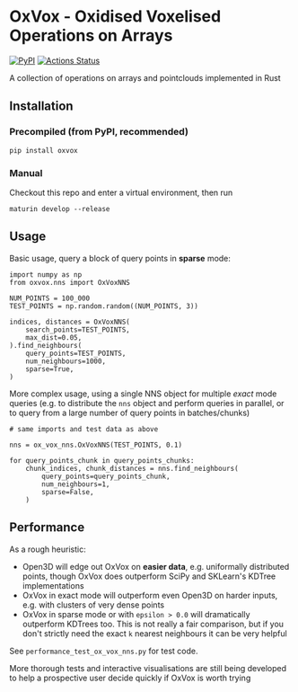 # OxVox - **Ox**idised **Vox**elised Operations on Arrays

[![PyPI](https://img.shields.io/pypi/v/cibuildwheel.svg)](https://pypi.org/project/oxvox/)
[![Actions Status](https://github.com/hacmorgan/oxvox/workflows/CI/badge.svg)](https://github.com/hacmorgan/oxvox/actions)

A collection of operations on arrays and pointclouds implemented in Rust


## Installation
### Precompiled (from PyPI, recommended)
```
pip install oxvox
```

### Manual
Checkout this repo and enter a virtual environment, then run
```
maturin develop --release
```


## Usage
Basic usage, query a block of query points in **sparse** mode:
```
import numpy as np
from oxvox.nns import OxVoxNNS

NUM_POINTS = 100_000
TEST_POINTS = np.random.random((NUM_POINTS, 3))

indices, distances = OxVoxNNS(
    search_points=TEST_POINTS,
    max_dist=0.05,
).find_neighbours(
    query_points=TEST_POINTS,
    num_neighbours=1000,
    sparse=True,
)
```

More complex usage, using a single NNS object for multiple *exact* mode queries (e.g. to distribute the `nns` object and perform queries in parallel, or to query from a large number of query points in batches/chunks)
```
# same imports and test data as above

nns = ox_vox_nns.OxVoxNNS(TEST_POINTS, 0.1)

for query_points_chunk in query_points_chunks:
    chunk_indices, chunk_distances = nns.find_neighbours(
        query_points=query_points_chunk,
        num_neighbours=1,
        sparse=False,
    )
```


## Performance
As a rough heuristic:

- Open3D will edge out OxVox on **easier data**, e.g. uniformally distributed points, though OxVox does outperform SciPy and SKLearn's KDTree implementations
- OxVox in exact mode will outperform even Open3D on harder inputs, e.g. with clusters of very dense points
- OxVox in sparse mode or with `epsilon > 0.0` will dramatically outperform KDTrees too. This is not really a fair comparison, but if you don't strictly need the exact `k` nearest neighbours it can be very helpful

See `performance_test_ox_vox_nns.py` for test code.

More thorough tests and interactive visualisations are still being developed to help a prospective user decide quickly if OxVox is worth trying
